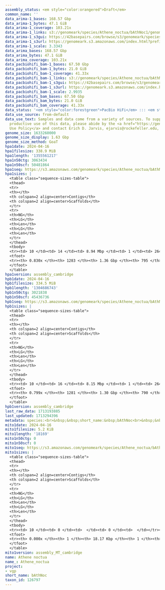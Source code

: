 ```yaml
---
assembly_status: <em style="color:orangered">Draft</em>
common_name: ''
data_arima-1_bases: 168.57 Gbp
data_arima-1_bytes: 47.1 GiB
data_arima-1_coverage: 103.21x
data_arima-1_links: s3://genomeark/species/Athene_noctua/bAthNoc1/genomic_data/arima/<br>
data_arima-1_s3gui: https://42basepairs.com/browse/s3/genomeark/species/Athene_noctua/bAthNoc1/genomic_data/arima/
data_arima-1_s3url: https://genomeark.s3.amazonaws.com/index.html?prefix=species/Athene_noctua/bAthNoc1/genomic_data/arima/
data_arima-1_scale: 3.3343
data_arima_bases: 168.57 Gbp
data_arima_bytes: 47.1 GiB
data_arima_coverage: 103.21x
data_pacbiohifi_bam-1_bases: 67.50 Gbp
data_pacbiohifi_bam-1_bytes: 21.0 GiB
data_pacbiohifi_bam-1_coverage: 41.33x
data_pacbiohifi_bam-1_links: s3://genomeark/species/Athene_noctua/bAthNoc1/genomic_data/pacbio_hifi/<br>
data_pacbiohifi_bam-1_s3gui: https://42basepairs.com/browse/s3/genomeark/species/Athene_noctua/bAthNoc1/genomic_data/pacbio_hifi/
data_pacbiohifi_bam-1_s3url: https://genomeark.s3.amazonaws.com/index.html?prefix=species/Athene_noctua/bAthNoc1/genomic_data/pacbio_hifi/
data_pacbiohifi_bam-1_scale: 2.9935
data_pacbiohifi_bam_bases: 67.50 Gbp
data_pacbiohifi_bam_bytes: 21.0 GiB
data_pacbiohifi_bam_coverage: 41.33x
data_status: '<em style="color:forestgreen">PacBio HiFi</em> ::: <em style="color:forestgreen">Arima</em>'
data_use_source: from-default
data_use_text: Samples and data come from a variety of sources. To support fair and
  productive use of this data, please abide by the <a href="https://genome10k.soe.ucsc.edu/data-use-policies/">Data
  Use Policy</a> and contact Erich D. Jarvis, ejarvis@rockefeller.edu, with any questions.
genome_size: 1633260000
genome_size_display: 1.63 Gbp
genome_size_method: GoaT
hpa1date: 2024-04-16
hpa1filesize: 338.9 MiB
hpa1length: '1355561217'
hpa1n50ctg: 3063434
hpa1n50scf: 50481864
hpa1seq: https://s3.amazonaws.com/genomeark/species/Athene_noctua/bAthNoc1/assembly_cambridge/bAthNoc1.hap1.asm.20240416.fasta.gz
hpa1sizes: |
  <table class="sequence-sizes-table">
  <thead>
  <tr>
  <th></th>
  <th colspan=2 align=center>Contigs</th>
  <th colspan=2 align=center>Scaffolds</th>
  </tr>
  <tr>
  <th>NG</th>
  <th>LG</th>
  <th>Len</th>
  <th>LG</th>
  <th>Len</th>
  </tr>
  </thead>
  <tbody>
  <tr><td> 10 </td><td> 14 </td><td> 8.94 Mbp </td><td> 1 </td><td> 264.71 Mbp </td></tr><tr><td> 20 </td><td> 35 </td><td> 7.01 Mbp </td><td> 2 </td><td> 169.49 Mbp </td></tr><tr><td> 30 </td><td> 62 </td><td> 5.62 Mbp </td><td> 3 </td><td> 91.26 Mbp </td></tr><tr><td> 40 </td><td> 94 </td><td> 4.40 Mbp </td><td> 5 </td><td> 86.33 Mbp </td></tr><tr style="background-color:#cccccc;"><td> 50 </td><td> 139 </td><td style="background-color:#88ff88;"> 3.06 Mbp </td><td> 7 </td><td style="background-color:#88ff88;"> 50.48 Mbp </td></tr><tr><td> 60 </td><td> 200 </td><td> 2.18 Mbp </td><td> 13 </td><td> 24.51 Mbp </td></tr><tr><td> 70 </td><td> 300 </td><td> 1.16 Mbp </td><td> 22 </td><td> 12.16 Mbp </td></tr><tr><td> 80 </td><td> 616 </td><td> 188.44 Kbp </td><td> 186 </td><td> 263.19 Kbp </td></tr><tr><td> 90 </td><td> 0 </td><td>  </td><td> 0 </td><td>  </td></tr><tr><td> 100 </td><td> 0 </td><td>  </td><td> 0 </td><td>  </td></tr></tbody>
  <tfoot>
  <tr><th> 0.830x </th><th> 1283 </th><th> 1.36 Gbp </th><th> 795 </th><th> 1.36 Gbp </th></tr>
  </tfoot>
  </table>
hpa1version: assembly_cambridge
hpb1date: 2024-04-16
hpb1filesize: 334.5 MiB
hpb1length: '1304686743'
hpb1n50ctg: 3021838
hpb1n50scf: 45436736
hpb1seq: https://s3.amazonaws.com/genomeark/species/Athene_noctua/bAthNoc1/assembly_cambridge/bAthNoc1.hap2.asm.20240416.fasta.gz
hpb1sizes: |
  <table class="sequence-sizes-table">
  <thead>
  <tr>
  <th></th>
  <th colspan=2 align=center>Contigs</th>
  <th colspan=2 align=center>Scaffolds</th>
  </tr>
  <tr>
  <th>NG</th>
  <th>LG</th>
  <th>Len</th>
  <th>LG</th>
  <th>Len</th>
  </tr>
  </thead>
  <tbody>
  <tr><td> 10 </td><td> 16 </td><td> 8.15 Mbp </td><td> 1 </td><td> 264.96 Mbp </td></tr><tr><td> 20 </td><td> 39 </td><td> 6.49 Mbp </td><td> 2 </td><td> 168.53 Mbp </td></tr><tr><td> 30 </td><td> 66 </td><td> 5.49 Mbp </td><td> 3 </td><td> 88.38 Mbp </td></tr><tr><td> 40 </td><td> 101 </td><td> 3.91 Mbp </td><td> 5 </td><td> 82.53 Mbp </td></tr><tr style="background-color:#cccccc;"><td> 50 </td><td> 148 </td><td style="background-color:#88ff88;"> 3.02 Mbp </td><td> 8 </td><td style="background-color:#88ff88;"> 45.44 Mbp </td></tr><tr><td> 60 </td><td> 212 </td><td> 2.12 Mbp </td><td> 13 </td><td> 24.48 Mbp </td></tr><tr><td> 70 </td><td> 315 </td><td> 1.13 Mbp </td><td> 22 </td><td> 10.77 Mbp </td></tr><tr><td> 80 </td><td> 0 </td><td>  </td><td> 0 </td><td>  </td></tr><tr><td> 90 </td><td> 0 </td><td>  </td><td> 0 </td><td>  </td></tr><tr><td> 100 </td><td> 0 </td><td>  </td><td> 0 </td><td>  </td></tr></tbody>
  <tfoot>
  <tr><th> 0.799x </th><th> 1281 </th><th> 1.30 Gbp </th><th> 790 </th><th> 1.30 Gbp </th></tr>
  </tfoot>
  </table>
hpb1version: assembly_cambridge
last_raw_data: 1713193885
last_updated: 1713294396
metadata: species:<br>&nbsp;&nbsp;short_name:&nbsp;bAthNoc<br>&nbsp;&nbsp;name:&nbsp;Athene&nbsp;noctua<br>&nbsp;&nbsp;taxon_id:&nbsp;126797<br>&nbsp;&nbsp;common_name:&nbsp;<br>&nbsp;&nbsp;order:<br>&nbsp;&nbsp;&nbsp;&nbsp;name:&nbsp;Strigiformes<br>&nbsp;&nbsp;family:<br>&nbsp;&nbsp;&nbsp;&nbsp;name:&nbsp;Strigidae<br>&nbsp;&nbsp;individuals:<br>&nbsp;&nbsp;&nbsp;&nbsp;-&nbsp;short_name:&nbsp;bAthNoc1<br>&nbsp;&nbsp;&nbsp;&nbsp;&nbsp;&nbsp;biosample_id:&nbsp;SAMEA114594456<br>&nbsp;&nbsp;&nbsp;&nbsp;&nbsp;&nbsp;sex:<br>&nbsp;&nbsp;genome_size:&nbsp;1633260000<br>&nbsp;&nbsp;genome_size_method:&nbsp;GoaT<br>&nbsp;&nbsp;project:&nbsp;[&nbsp;vgp&nbsp;]<br>
mito1date: 2024-04-16
mito1filesize: 5.2 KiB
mito1length: '18169'
mito1n50ctg: 0
mito1n50scf: 0
mito1seq: https://s3.amazonaws.com/genomeark/species/Athene_noctua/bAthNoc1/assembly_MT_cambridge/bAthNoc1.MT.20240416.fasta.gz
mito1sizes: |
  <table class="sequence-sizes-table">
  <thead>
  <tr>
  <th></th>
  <th colspan=2 align=center>Contigs</th>
  <th colspan=2 align=center>Scaffolds</th>
  </tr>
  <tr>
  <th>NG</th>
  <th>LG</th>
  <th>Len</th>
  <th>LG</th>
  <th>Len</th>
  </tr>
  </thead>
  <tbody>
  <tr><td> 10 </td><td> 0 </td><td>  </td><td> 0 </td><td>  </td></tr><tr><td> 20 </td><td> 0 </td><td>  </td><td> 0 </td><td>  </td></tr><tr><td> 30 </td><td> 0 </td><td>  </td><td> 0 </td><td>  </td></tr><tr><td> 40 </td><td> 0 </td><td>  </td><td> 0 </td><td>  </td></tr><tr style="background-color:#cccccc;"><td> 50 </td><td> 0 </td><td style="background-color:#ff8888;">  </td><td> 0 </td><td style="background-color:#ff8888;">  </td></tr><tr><td> 60 </td><td> 0 </td><td>  </td><td> 0 </td><td>  </td></tr><tr><td> 70 </td><td> 0 </td><td>  </td><td> 0 </td><td>  </td></tr><tr><td> 80 </td><td> 0 </td><td>  </td><td> 0 </td><td>  </td></tr><tr><td> 90 </td><td> 0 </td><td>  </td><td> 0 </td><td>  </td></tr><tr><td> 100 </td><td> 0 </td><td>  </td><td> 0 </td><td>  </td></tr></tbody>
  <tfoot>
  <tr><th> 0.000x </th><th> 1 </th><th> 18.17 Kbp </th><th> 1 </th><th> 18.17 Kbp </th></tr>
  </tfoot>
  </table>
mito1version: assembly_MT_cambridge
name: Athene noctua
name_: Athene_noctua
project:
- vgp
short_name: bAthNoc
taxon_id: 126797
---
```

